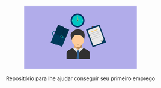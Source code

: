 <p align="center">
  <a href="#">
    <img src="images/job-main.png" width="300" alt="Job Image">
  </a>
</p>

<p align="center">
    Repositório para lhe ajudar conseguir seu primeiro emprego
</p>

<h1></h1>